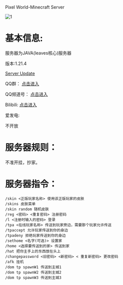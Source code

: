 Pixel World-Minecraft Server

![1](https://github.com/user-attachments/assets/44e61358-d338-48e4-a3db-0006aff1751d)

# 基本信息:

 服务器为JAVA(leaves核心)服务器

版本:1.21.4

 [Server Update](https://github.com/ljmrhj/Pixel_World/tree/main/Server%20Update)
 
 QQ群：
[点击进入](https://qm.qq.com/q/SRQkQYZ2M4)

QQ频道号：
[点击进入](https://pd.qq.com/s/73ka8g04)

Bilibili:
[点击进入](https://b23.tv/nXYIlBV)


爱发电:

不开放

# 服务器规则：
 
 不准开挂，抄家。

# 服务器指令：

    /skin <正版玩家名称> 使用该正版玩家的皮肤
    /skins 皮肤菜单
    /skin random 随机皮肤
    /reg <密码> <重复密码> 注册密码
    /l <注册时输入的密码> 登录
    /tpa <在线玩家名称> 传送到玩家旁边，需要那个玩家允许传送
    /tpaccept 允许玩家传送到你的身边
    /tpadeny 拒绝玩家传送到你的身边
    /sethome <名字(可选)> 设置家
    /home <选择要传送到的家> 传送到家
    /hat 把你主手上的东西放在头上
    /changepassword <旧密码> <新密码> < 重复新密码> 更改密码
    /afk 挂机
    /dom tp spawnW1 传送到主城1
    /dom tp spawnW2 传送到主城2
    /dom tp spawnW3 传送到主城3
